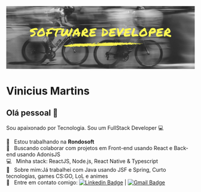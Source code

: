<img width="auto" src="https://github.com/omeninovini/omeninovini/blob/main/banner-perfil.jpeg">

# Vinicius Martins

## Olá pessoal 👋
Sou apaixonado por Tecnologia.
Sou um FullStack Developer :computer:

 :rocket:  &nbsp; Estou trabalhando na **Rondosoft**
 <br/> :purple_heart: &nbsp; Buscando colaborar com projetos em Front-end usando React e Back-end usando AdonisJS
 <br/> :computer: &nbsp; Minha stack: ReactJS, Node.js, React Native & Typescript
 <br/> 💬  &nbsp; Sobre mim:Já trabalhei com Java usando JSF e Spring, Curto tecnologias, games CS:GO, LoL e animes
 <br/> :email: &nbsp; Entre em contato comigo: [![Linkedin Badge](https://img.shields.io/badge/-ViniciusMartins-blue?style=flat-square&logo=Linkedin&logoColor=white&link=https://www.linkedin.com/in/omeninovini/)](https://www.linkedin.com/in/omeninovini/) 
| 
[![Gmail Badge](https://img.shields.io/badge/-vini.martinslol@gmail.com-c14438?style=flat-square&logo=Gmail&logoColor=white&link=mailto:vini.martinslol@gmail.com)](mailto:vini.martinslol@gmail.com)
